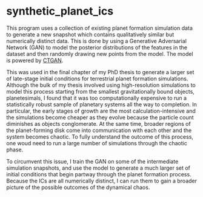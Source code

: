 # synthetic_planet_ics

This program uses a collection of existing planet formation simulation data to generate a new snapshot which contains qualitatively similar but numerically distinct data. This is done by using a Generative Adversarial Network (GAN) to model the posterior distributions of the features in the dataset and then randomly drawing new points from the model. The model is powered by [CTGAN](https://github.com/sdv-dev/CTGAN).

This was used in the final chapter of my PhD thesis to generate a larger set of late-stage initial conditions for terrestrial planet formation simulations. Although the bulk of my thesis involved using high-resolution simulations to model this process starting from the smallest gravitationally bound objects, planetesimals, I found that it was too computationally expensive to run a statistically robust sample of planetary systems all the way to completion. In particular, the early stages of growth are the most calculation-intensive and the simulations become cheaper as they evolve because the particle count diminishes as objects conglomerate. At the same time, broader regions of the planet-forming disk come into communication with each other and the system becomes chaotic. To fully understand the outcome of this process, one woud need to run a large number of simulations through the chaotic phase.

To circumvent this issue, I train the GAN on some of the intermediate simulation snapshots, and use the model to generate a much larger set of initial conditions that begin partway through the planet formation process. Because the ICs are all numerically distinct, I can run them to gain a broader picture of the possible outcomes of the dynamical chaos.